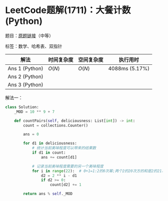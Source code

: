 # LeetCode题解(1711)：大餐计数(Python)

题目：[原题链接](https://leetcode-cn.com/problems/count-good-meals/)（中等）

标签：数学、哈希表、双指针

| 解法           | 时间复杂度 | 空间复杂度 | 执行用时       |
| -------------- | ---------- | ---------- | -------------- |
| Ans 1 (Python) | $O(N)$     | $O(N)$     | 4088ms (5.17%) |
| Ans 2 (Python) |            |            |                |
| Ans 3 (Python) |            |            |                |

解法一：

```python
class Solution:
    _MOD = 10 ** 9 + 7

    def countPairs(self, deliciousness: List[int]) -> int:
        count = collections.Counter()

        ans = 0

        for d1 in deliciousness:
            # 统计当前美味程度可以带来的结果数
            if d1 in count:
                ans += count[d1]

            # 记录当前美味程度需要的另一个美味程度
            for i in range(22):  # 0+1=1:2的0次幂;两个2的20次方的和是2的21次方(第68个测试用例)
                d2 = 2 ** i - d1
                if d2 >= 0:
                    count[d2] += 1

        return ans % self._MOD
```

